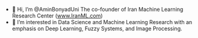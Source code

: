 - 👋 Hi, I’m @AminBonyadUni
      The co-founder of Iran Machine Learning Research Center (www.IranML.com)
- 👀 I’m interested in Data Science and  Machine Learning Research with an emphasis on Deep Learning, Fuzzy Systems, and Image Processing.

<!---
AminBonyadUni/AminBonyadUni is a ✨ special ✨ repository because its `README.md` (this file) appears on your GitHub profile.
You can click the Preview link to take a look at your changes.
--->
